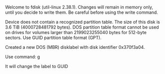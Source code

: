 Welcome to fdisk (util-linux 2.38.1).
Changes will remain in memory only, until you decide to write them.
Be careful before using the write command.

Device does not contain a recognized partition table.
The size of this disk is 3.6 TiB (4000728481792 bytes). DOS partition table format cannot be used on drives for volumes larger than 2199023255040 bytes for 512-byte sectors. Use GUID partition table format (GPT).

Created a new DOS (MBR) disklabel with disk identifier 0x370f3a04.


Use command: g 

  It will change the label to GUID

